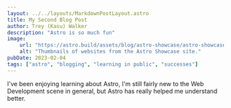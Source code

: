 ```yaml
---
layout: ../../layouts/MarkdownPostLayout.astro
title: My Second Blog Post
author: Trey (Kasu) Walker
description: "Astro is so much fun"
image:
    url: "https://astro.build/assets/blog/astro-showcase/astro-showcase-screenshot.jpg"
    alt: "Thumbnails of websites from the Astro Showcase site."
pubDate: 2023-02-04
tags: ["astro", "blogging", "learning in public", "successes"]
---
```


I've been enjoying learning about Astro, I'm still fairly new to the Web Development scene in general, but Astro has really helped me understand better.